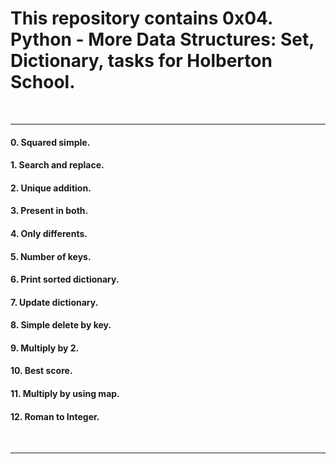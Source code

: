 <h1>This repository contains 0x04. Python - More Data Structures: Set, Dictionary, tasks for Holberton School.</h1>
<br>
<hr>
<h4>0. Squared simple.</h4>
<h4>1. Search and replace.</h4>
<h4>2. Unique addition.</h4>
<h4>3. Present in both.</h4>
<h4>4. Only differents.</h4>
<h4>5. Number of keys.</h4>
<h4>6. Print sorted dictionary.</h4>
<h4>7. Update dictionary.</h4>
<h4>8. Simple delete by key.</h4>
<h4>9. Multiply by 2.</h4>
<h4>10. Best score.</h4>
<h4>11. Multiply by using map.</h4>
<h4>12. Roman to Integer.</h4>
<br>
<hr>